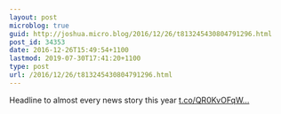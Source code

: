 ```yaml
---
layout: post
microblog: true
guid: http://joshua.micro.blog/2016/12/26/t813245430804791296.html
post_id: 34353
date: 2016-12-26T15:49:54+1100
lastmod: 2019-07-30T17:41:20+1100
type: post
url: /2016/12/26/t813245430804791296.html
---
```

Headline to almost every news story this year [t.co/QR0KvOFqW...](https://t.co/QR0KvOFqWd)
